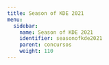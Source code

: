 ```yaml
---
title: Season of KDE 2021
menu:
  sidebar:
    name: Season of KDE 2021
    identifier: seasonofkde2021
    parent: concursos
    weight: 110
---
```


